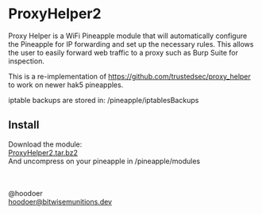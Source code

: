 # ProxyHelper2

Proxy Helper is a WiFi Pineapple module that will automatically configure the Pineapple for IP forwarding and set up the necessary rules. This allows the user to easily forward web traffic to a proxy such as Burp Suite for inspection.

This is a re-implementation of https://github.com/trustedsec/proxy_helper to work on newer hak5 pineapples. 

iptable backups are stored in:
/pineapple/iptablesBackups


## Install
Download the module:<br>
[ProxyHelper2.tar.bz2](https://github.com/hoodoer/proxy-helper-the-sequel/releases/download/v1.0/ProxyHelper2.tar.bz2) <br>
And uncompress on your pineapple in /pineapple/modules



<br><br>
@hoodoer<br>
hoodoer@bitwisemunitions.dev
